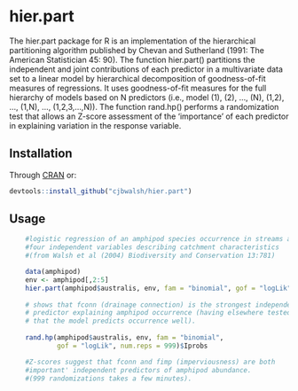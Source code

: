 
<!-- README.md is generated from README.Rmd. Please edit that file -->

# hier.part

The hier.part package for R is an implementation of the hierarchical
partitioning algorithm published by Chevan and Sutherland (1991: The
American Statistician 45: 90). The function hier.part() partitions the
independent and joint contributions of each predictor in a multivariate
data set to a linear model by hierarchical decomposition of
goodness-of-fit measures of regressions. It uses goodness-of-fit
measures for the full hierarchy of models based on N predictors (i.e.,
model (1), (2), …, (N), (1,2), …, (1,N), …, (1,2,3,…,N)). The function
rand.hp() performs a randomization test that allows an Z-score
assessment of the ‘importance’ of each predictor in explaining variation
in the response variable.

## Installation

Through [CRAN](https://cran.r-project.org/package=hier.part)
or:

``` r
devtools::install_github("cjbwalsh/hier.part")
```

## Usage

``` r
    #logistic regression of an amphipod species occurrence in streams against
    #four independent variables describing catchment characteristics
    #(from Walsh et al (2004) Biodiversity and Conservation 13:781)

    data(amphipod)
    env <- amphipod[,2:5]
    hier.part(amphipod$australis, env, fam = "binomial", gof = "logLik")
    
    # shows that fconn (drainage connection) is the strongest independent 
    # predictor explaining amphipod occurrence (having elsewhere tested 
    # that the model predicts occurrence well).
    
    rand.hp(amphipod$australis, env, fam = "binomial", 
            gof = "logLik", num.reps = 999)$Iprobs

    #Z-scores suggest that fconn and fimp (imperviousness) are both
    #important' independent predictors of amphipod abundance. 
    #(999 randomizations takes a few minutes).  
```
